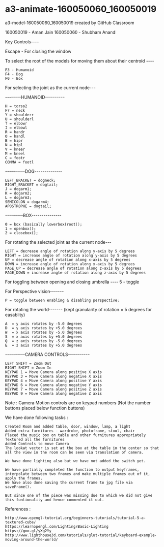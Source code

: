 # a3-animate-160050060_160050019

a3-model-160050060_160050019 created by GitHub Classroom

160050019 - Aman Jain
160050060 - Shubham Anand

Key Controls----

Escape - For closing the window

To select the root of the models for moving them about their centroid ----

    F3 - Humanoid
    F4 - Dog
    F0 - Box


For selecting the joint as the current node---

--------HUMANOID----------

    H = torso2  
    F7 = neck 
    Y = shoulderr
    U = shoulderl
    T = elbowr
    I = elbowl
    R = handr
    O = handl
    B = hipr
    N = hipl
    V = kneer
    M = kneel
    C = footr
    COMMA = footl

----------DOG--------------

    LEFT_BRACKET = dogneck; 
    RIGHT_BRACKET = dogtail; 
    J = dogarm1; 
    K = dogarm2; 
    L = dogarm3; 
    SEMICOLON = dogarm4; 
    APOSTROPHE = dogtail;     

---------BOX---------------

    0 = box (basically lowerbox(root)); 
    1 = openbox();
    2 = closebox();


For rotating the selected joint as the current node---

    LEFT = decrease angle of rotation along y-axis by 5 degrees 
    RIGHT = increase angle of rotation along y-axis by 5 degrees 
    UP = decrease angle of rotation along x-axis by 5 degrees 
    DOWN = increase angle of rotation along x-axis by 5 degrees 
    PAGE_UP = decrease angle of rotation along z-axis by 5 degrees 
    PAGE_DOWN = increase angle of rotation along z-axis by 5 degrees 


For toggling between opening and closing umbrella ----
    5 - toggle

For Perspective vision-------

    P = toggle between enabling & disabling perspective;   


For rotating the world------- (kept granularity of rotation = 5 degrees for easablity)

    A  = y axis rotates by -5.0 degrees
    D  = y axis rotates by +5.0 degrees
    W  = x axis rotates by -5.0 degrees
    S  = x axis rotates by +5.0 degrees        
    Q  = z axis rotates by -5.0 degrees
    E  = z axis rotates by +5.0 degrees   


----------CAMERA CONTROLS-----------

	LEFT SHIFT = Zoom Out
	RIGHT SHIFT = Zoom In
	KEYPAD 1 = Move Camera along positive X axis
	KEYPAD 3 = Move Camera along negative X axis
	KEYPAD 4 = Move Camera along positive Y axis
	KEYPAD 6 = Move Camera along negative Y axis
	KEYPAD 7 = Move Camera along positive Z axis
	KEYPAD 9 = Move Camera along negative Z axis

Note : Camera Motion controls are on keypad numbers (Not the number buttons placed below function buttons)


We have done following tasks :

	Created Room and added table, door, window, lamp, a light
	Added extra furnitures - wardrobe, photoframe, stool, chair
	Placed the music box on table and other furnitures appropriately 
	Textured all the furnitures
	Added Controls to move Camera
	The lookat vector is set at the box at the table in the center so that all the view in the room can be seen via translation of camera.

	We have done lighting also but we have not added the switch yet.

	We have partially completed the function to output keyframes, interpolate between two frames and make multiple frames out of it, apply the frames.
	We have also done saving the current frame to jpg file via saveFrame().

	But since one of the piece was missing due to which we did not give this funtionality and hence commented it out.

	

References :

	http://www.opengl-tutorial.org/beginners-tutorials/tutorial-5-a-textured-cube/
	https://learnopengl.com/Lighting/Basic-Lighting
	https://goo.gl/yXg2Yy
	http://www.lighthouse3d.com/tutorials/glut-tutorial/keyboard-example-moving-around-the-world/


